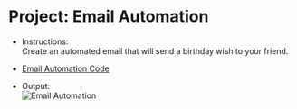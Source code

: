 
# Project: Email Automation
- Instructions:<br>
Create an automated email that will send a birthday wish to your friend.

- [Email Automation Code](main.py)

- Output:<br>
![Email Automation](../assets/img/32_project.png)
